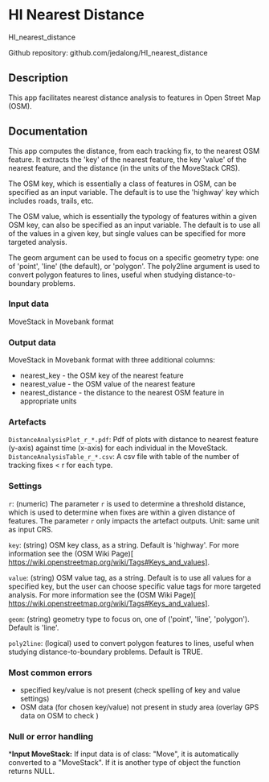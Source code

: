 # HI Nearest Distance

HI_nearest_distance

Github repository: github.com/jedalong/HI_nearest_distance

## Description
This app facilitates nearest distance analysis to features in Open Street Map (OSM).

## Documentation
This app computes the distance, from each tracking fix, to the nearest OSM feature. It extracts the 'key' of the nearest feature, the key 'value' of the nearest feature, and the distance (in the units of the MoveStack CRS).

The OSM key, which is essentially a class of features in OSM, can be specified as an input variable. The default is to use the 'highway' key which includes roads, trails, etc.

The OSM value, which is essentially the typology of features within a given OSM key, can also be specified as an input variable. The default is to use all of the values in a given key, but single values can be specified for more targeted analysis.

The geom argument can be used to focus on a specific geometry type: one of 'point', 'line' (the default), or 'polygon'. The poly2line argument is used to convert polygon features to lines, useful when studying distance-to-boundary problems.


### Input data

MoveStack in Movebank format

### Output data

MoveStack in Movebank format with three additional columns:
- nearest_key - the OSM key of the nearest feature
- nearest_value - the OSM value of the nearest feature
- nearest_distance - the distance to the nearest OSM feature in appropriate units

### Artefacts

`DistanceAnalysisPlot_r_*.pdf`: Pdf of plots with distance to nearest feature (y-axis) against time (x-axis) for each individual in the MoveStack.
`DistanceAnalysisTable_r_*.csv`: A csv file with table of the number of tracking fixes < r for each type.  

### Settings 

`r`: (numeric) The parameter `r` is used to determine a threshold distance, which is used to determine when fixes are within a given distance of features. The parameter `r` only impacts the artefact outputs. Unit: same unit as input CRS.

`key`: (string) OSM key class, as a string. Default is 'highway'. For more information see the (OSM Wiki Page)[ https://wiki.openstreetmap.org/wiki/Tags#Keys_and_values].

`value`: (string) OSM value tag, as a string. Default is to use all values for a specified key, but the user can choose specific value tags for more targeted analysis. For more information see the (OSM Wiki Page)[ https://wiki.openstreetmap.org/wiki/Tags#Keys_and_values].

`geom`: (string) geometry type to focus on, one of ('point', 'line', 'polygon'). Default is 'line'.

`poly2line`: (logical) used to convert polygon features to lines, useful when studying distance-to-boundary problems. Default is TRUE.

### Most common errors

- specified key/value is not present (check spelling of key and value settings)
- OSM data (for chosen key/value) not present in study area (overlay GPS data on OSM to check )

### Null or error handling

***Input MoveStack:** If input data is of class: "Move", it is automatically converted to a "MoveStack". If it is another type of object the function returns NULL. 
